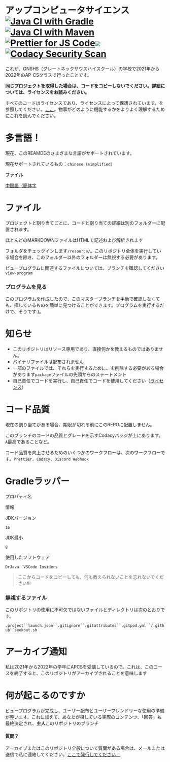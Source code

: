 # アップコンピュータサイエンス[![Java CI with Gradle](https://github.com/meng-jack/apcs/actions/workflows/gradle.yml/badge.svg?branch=dax-program)](https://github.com/meng-jack/apcs/actions/workflows/gradle.yml)[![Java CI with Maven](https://github.com/meng-jack/apcs/actions/workflows/maven.yml/badge.svg?branch=dax-program)](https://github.com/meng-jack/apcs/actions/workflows/maven.yml)[![Prettier for JS Code](https://github.com/meng-jack/apcs/actions/workflows/prettify.yml/badge.svg?branch=dax-program)](https://github.com/meng-jack/apcs/actions/workflows/prettify.yml)![](https://img.shields.io/github/repo-size/exoad/apcs)[![Codacy Security Scan](https://github.com/exoad/apcs/actions/workflows/codacy-analysis.yml/badge.svg)](https://github.com/exoad/apcs/actions/workflows/codacy-analysis.yml)

これが、GNSHS（グレートネックサウスハイスクール）の学校で2021年から2022年のAP-CSクラスで行ったことです。

**同じプロジェクトを取得した場合は、コードをコピーしないでください。詳細については、ライセンスをお読みください。**

すべてのコードはライセンスであり、ライセンスによって保護されています。を参照してください。[ここ](./LICENSE.md)。物事がどのように機能するかをよりよく理解するためにこれを読んでください。

# 多言語！

現在、このREAMDEのさまざまな言語がサポートされています。

現在サポートされているもの：`chinese (simplified)`

**ファイル**

[中国語（簡体字](README.zh-CN.md)

# ファイル

プロジェクトと割り当てごとに、コードと割り当ての詳細は別のフォルダーに配置されます。

ほとんどのMARKDOWNファイルはHTMLで記述および解析されます

フォルダをチェックインします`/resource/`。このリポジトリ全体を実行している場合を除き、このフォルダー以外のフォルダーは無視する必要があります。

ビュープログラムに関連するファイルについては、ブランチを確認してください`view-program`

### プログラムを見る

このプログラムを作成したので、このマスターブランチを手動で確認しなくても、探しているものを簡単に見つけることができます。プログラムを実行するだけで、そうです:)。

# 知らせ

-   このリポジトリはリソース専用であり、直接何かを教えるものではありません。
-   バイナリファイルは配布されません
-   一部のファイルでは、それらを実行するために、を削除する必要がある場合があります`package`ファイルの先頭からのステートメント
-   自己責任でコードを実行し、自己責任でコードを使用してください（[ライセンス](./LICENSE.md)）

# コード品質

現在の割り当てがある場合、期限が切れる前にこのREPOに配置しません。

このブランチのコードの品質とグレードを示すCodacyバッジが上にあります。`A`最高であることなど。

コード品質を向上させるためのいくつかのワークフローは、次のワークフローです。`Prettier, Codacy, Discord Webhook`

# Gradleラッパー

プロパティ名

情報

JDKバージョン

`16`

JDK最小

`8`

使用したソフトウェア

`DrJava``VSCode Insiders`

> ここからコードをコピーしても、何も教えられないことを忘れないでください!!!

### 無視するファイル

このリポジトリの使用に不可欠ではないファイルとディレクトリは次のとおりです。

`.project``launch.json``.gitignore``.gitattributes``.gitpod.yml``/.github``seekout.sh`

# アーカイブ通知

私は2021年から2022年の学年にAPCSを受講しているので。これは、このコースを終了すると、このリポジトリがアーカイブされることを意味します

# 何が起こるのですか

ビュープログラムが完成し、ユーザー配布とユーザーフレンドリーな使用の準備が整います。これに加えて、あなたが探している実際のコンテンツ、「回答」も最終決定され、**主人**このリポジトリのブランチ

#### 質問？

アーカイブまたはこのリポジトリ全般について質問がある場合は、メールまたは送信で私に連絡してください。[ここで発行してください！](https://github.com/exoad/apcs/issues)
